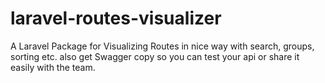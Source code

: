 # laravel-routes-visualizer
A Laravel Package for Visualizing Routes in nice way with search, groups, sorting etc. also get Swagger copy so you can test your api or share it easily with the team.
